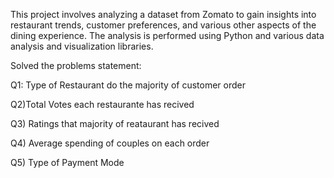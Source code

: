 This project involves analyzing a dataset from Zomato to gain insights into restaurant trends, customer preferences, and various other aspects of the dining experience. The analysis is performed using Python and various data analysis and visualization libraries.

Solved the problems statement:

Q1: Type of Restaurant do the  majority of customer order 

Q2)Total Votes each restaurante has recived

Q3) Ratings that majority of reataurant has recived 

Q4) Average spending of couples on each order

Q5) Type of Payment Mode


